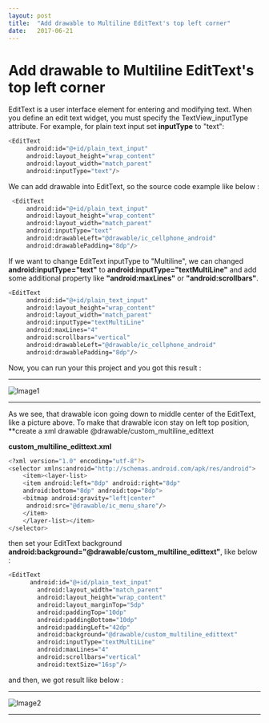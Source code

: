```yaml
---
layout: post
title:  "Add drawable to Multiline EditText's top left corner"
date:   2017-06-21
---
```


# Add drawable to Multiline EditText's top left corner

EditText is a user interface element for entering and modifying text. When you define an edit text widget, you must specify the TextView_inputType attribute. For example, for plain text input set **inputType** to "text": 
```sh
<EditText
     android:id="@+id/plain_text_input"
     android:layout_height="wrap_content"
     android:layout_width="match_parent"
     android:inputType="text"/>
```     
We can add drawable into EditText, so the source code example like below :
```sh
 <EditText
     android:id="@+id/plain_text_input"
     android:layout_height="wrap_content"
     android:layout_width="match_parent"
     android:inputType="text"
     android:drawableLeft="@drawable/ic_cellphone_android"
     android:drawablePadding="8dp"/>
```
If we want to change EditText inputType to "Multiline", we can changed **android:inputType="text"** to
**android:inputType="textMultiLine"** and add some additional property like **"android:maxLines"** or **"android:scrollbars"**.
```sh
<EditText
     android:id="@+id/plain_text_input"
     android:layout_height="wrap_content"
     android:layout_width="match_parent"
     android:inputType="textMultiLine"
     android:maxLines="4"
     android:scrollbars="vertical"
     android:drawableLeft="@drawable/ic_cellphone_android"
     android:drawablePadding="8dp"/>
```
Now, you can run your this project and you got this result :

----------
![Image1](https://drive.google.com/uc?id=0Bzu9omikbG_SMVh6aHA5U3Y2WDA)

----------
As we see, that drawable icon going down to middle center of the EditText, like a picture above. To make that drawable icon stay on left top position, **create a xml drawable @drawable/custom_multiline_edittext

**custom_multiline_edittext.xml**
```sh
<?xml version="1.0" encoding="utf-8"?>
<selector xmlns:android="http://schemas.android.com/apk/res/android">
    <item><layer-list>
    <item android:left="8dp" android:right="8dp" 
    android:bottom="8dp" android:top="8dp">
    <bitmap android:gravity="left|center"
     android:src="@drawable/ic_menu_share"/>
    </item>
    </layer-list></item>
</selector>
```
then set your EditText background **android:background="@drawable/custom_multiline_edittext"**, like below :
```sh
<EditText
      android:id="@+id/plain_text_input"
        android:layout_width="match_parent"
        android:layout_height="wrap_content"
        android:layout_marginTop="5dp"
        android:paddingTop="10dp"
        android:paddingBottom="10dp"
        android:paddingLeft="42dp"
        android:background="@drawable/custom_multiline_edittext"
        android:inputType="textMultiLine"
        android:maxLines="4"
        android:scrollbars="vertical"
        android:textSize="16sp"/>
```
and then, we got result like below :

---
![Image2](https://drive.google.com/uc?id=0Bzu9omikbG_SVjlUU0dzRzlCS28)

---